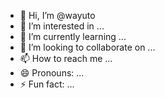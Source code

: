 - 👋 Hi, I’m @wayuto
- 👀 I’m interested in ...
- 🌱 I’m currently learning ...
- 💞️ I’m looking to collaborate on ...
- 📫 How to reach me ...
- 😄 Pronouns: ...
- ⚡ Fun fact: ...

<!---
wayuto/wayuto is a ✨ special ✨ repository because its `README.md` (this file) appears on your GitHub profile.
You can click the Preview link to take a look at your changes.
--->
